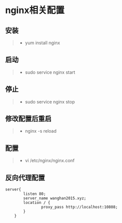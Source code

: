 # nginx相关配置

## 安装
>* yum install nginx

## 启动
>* sudo service nginx start

## 停止
>* sudo service nginx stop

## 修改配置后重启
>* nginx -s reload

## 配置

>* vi /etc/nginx/nginx.conf


## 反向代理配置

```
server{
        listen 80;
        server_name wanghan2015.xyz;
        location / {
                proxy_pass http://localhost:10808;
        }
    }
```

